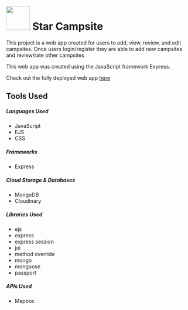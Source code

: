 <h1><img src="https://res.cloudinary.com/dr0ofxgkz/image/upload/v1636068605/star-campsites/251190867_575363867069889_943899103526195064_n_1_1_gowtgw.png" width="65px"> Star Campsite</h1>

<p>This project is a web app created for users to add, view, review, and edit campsites. Once users login/register they are able to add new campsites 
and review/rate other campsites

This web app was created using the JavaScript framework Express. 
    
 Check out the fully deployed web app <a href="https://secure-gorge-90469.herokuapp.com/">here</a>
</p>

<h2>Tools Used</h2>

<h5>Languages Used</h5>
<ul>
    <li>JavaScript</li>
    <li>EJS</li>
    <li>CSS</li>
</ul>

<h5>Frameworks</h5>
<ul>
    <li>Express</li>
</ul>

<h5>Cloud Storage & Databases</h5>
<ul>
    <li>MongoDB</li>
    <li>Cloudinary</li>
</ul>

<h5>Libraries Used</h5>
<ul>
    <li>ejs</li>
    <li>express</li>
    <li>express session</li>
    <li>joi</li>
    <li>method override</li>
    <li>mongo</li>
    <li>mongoose</li>
    <li>passport</li>
</ul>

<h5>APIs Used</h5>
<ul>
    <li>Mapbox</li>
</ul>
